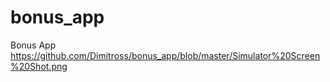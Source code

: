 # bonus_app

Bonus App
https://github.com/Dimitross/bonus_app/blob/master/Simulator%20Screen%20Shot.png

